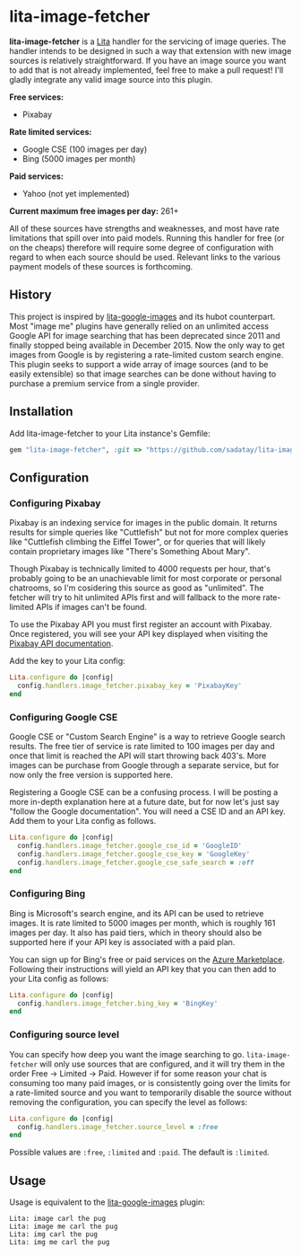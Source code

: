 # lita-image-fetcher

**lita-image-fetcher** is a [Lita](https://github.com/litaio/lita) handler for the servicing of image queries.  The handler intends to be designed in such a way that extension with new image sources is relatively straightforward.  If you have an image source you want to add that is not already implemented, feel free to make a pull request!  I'll gladly integrate any valid image source into this plugin.  

**Free services:**
* Pixabay

**Rate limited services:**
* Google CSE (100 images per day)
* Bing (5000 images per month)

**Paid services:**
* Yahoo (not yet implemented)

**Current maximum free images per day:** 261+

All of these sources have strengths and weaknesses, and most have rate limitations that spill over into paid models.  Running this handler for free (or on the cheaps) therefore will require some degree of configuration with regard to when each source should be used.  Relevant links to the various payment models of these sources is forthcoming. 

## History

This project is inspired by [lita-google-images](https://github.com/jimmycuadra/lita-google-images) and its hubot counterpart.  Most "image me" plugins have generally relied on an unlimited access Google API for image searching that has been deprecated since 2011 and finally stopped being available in December 2015.  Now the only way to get images from Google is by registering a rate-limited custom search engine.  This plugin seeks to support a wide array of image sources (and to be easily extensible) so that image searches can be done without having to purchase a premium service from a single provider.  

## Installation

Add lita-image-fetcher to your Lita instance's Gemfile:

``` ruby
gem "lita-image-fetcher", :git => "https://github.com/sadatay/lita-image-fetcher.git"
```

## Configuration

### Configuring Pixabay
Pixabay is an indexing service for images in the public domain.  It returns results for simple queries like "Cuttlefish" but not for more complex queries like "Cuttlefish climbing the Eiffel Tower", or for queries that will likely contain proprietary images like "There's Something About Mary".

Though Pixabay is technically limited to 4000 requests per hour, that's probably going to be an unachievable limit for most corporate or personal chatrooms, so I'm cosidering this source as good as "unlimited".  The fetcher will try to hit unlimited APIs first and will fallback to the more rate-limited APIs if images can't be found.

To use the Pixabay API you must first register an account with Pixabay.  Once registered, you will see your API key displayed when visiting the [Pixabay API documentation](https://pixabay.com/api/docs/). 

Add the key to your Lita config:
``` ruby
Lita.configure do |config|
  config.handlers.image_fetcher.pixabay_key = 'PixabayKey'
end
```

### Configuring Google CSE
Google CSE or "Custom Search Engine" is a way to retrieve Google search results.  The free tier of service is rate limited to 100 images per day and once that limit is reached the API will start throwing back 403's.  More images can be purchase from Google through a separate service, but for now only the free version is supported here.

Registering a Google CSE can be a confusing process.  I will be posting a more in-depth explanation here at a future date, but for now let's just say "follow the Google documentation".  You will need a CSE ID and an API key.  Add them to your Lita config as follows.
``` ruby
Lita.configure do |config|
  config.handlers.image_fetcher.google_cse_id = 'GoogleID'
  config.handlers.image_fetcher.google_cse_key = 'GoogleKey'
  config.handlers.image_fetcher.google_cse_safe_search = :off
end
```

### Configuring Bing
Bing is Microsoft's search engine, and its API can be used to retrieve images.  It is rate limited to 5000 images per month, which is roughly 161 images per day.  It also has paid tiers, which in theory should also be supported here if your API key is associated with a paid plan.  

You can sign up for Bing's free or paid services on the [Azure Marketplace](https://datamarket.azure.com/dataset/5BA839F1-12CE-4CCE-BF57-A49D98D29A44).  Following their instructions will yield an API key that you can then add to your Lita config as follows:
``` ruby
Lita.configure do |config|
  config.handlers.image_fetcher.bing_key = 'BingKey'
end
```

### Configuring source level
You can specify how deep you want the image searching to go.  `lita-image-fetcher` will only use sources that are configured, and it will try them in the order Free -> Limited -> Paid.  However if for some reason your chat is consuming too many paid images, or is consistently going over the limits for a rate-limited source and you want to temporarily disable the source without removing the configuration, you can specify the level as follows:
``` ruby
Lita.configure do |config|
  config.handlers.image_fetcher.source_level = :free
end
```

Possible values are `:free`, `:limited` and `:paid`.  The default is `:limited`.

## Usage

Usage is equivalent to the [lita-google-images](https://github.com/jimmycuadra/lita-google-images) plugin:
```
Lita: image carl the pug
Lita: image me carl the pug
Lita: img carl the pug
Lita: img me carl the pug
```

